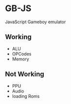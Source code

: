 # GB-JS
JavaScript Gameboy emulator

## Working
- ALU
- OPCodes
- Memory

## Not Working
- PPU
- Audio
- loading Roms
